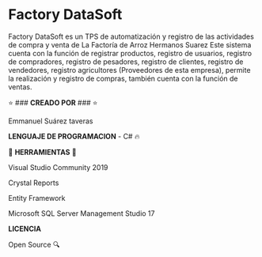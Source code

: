 # Factory DataSoft


Factory DataSoft es un TPS de automatización y registro de las actividades de compra y venta de La Factoría de Arroz Hermanos Suarez
Este sistema cuenta con la función de registrar productos, registro de usuarios, registro de compradores, registro de pesadores, registro de clientes, registro de vendedores, registro agricultores (Proveedores de esta empresa), permite la realización y registro de compras, también cuenta con la función de ventas.

⭐️ ### <b>CREADO POR</b> ### ⭐️

   Emmanuel Suárez taveras 
   
  <b>LENGUAJE DE PROGRAMACION</b> - C# 🔥
  
  🔨 <b>HERRAMIENTAS</b> 🔨
  
  Visual Studio Community 2019
  
  Crystal Reports
  
  Entity Framework
  
   Microsoft SQL Server Management Studio 17
   
   
   
   <b>LICENCIA</b>
   
   Open Source 🔍
